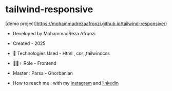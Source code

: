 # tailwind-responsive

[demo project]https://mohammadrezaafroozi.github.io/tailwind-responsive/)


- Developed by MohammadReza Afroozi
- Created - 2025
- 🤖 Technologies Used - Html , css ,tailwindcss 

- 🤖🤖♀️ Role - Frontend
- Master : Parsa - Ghorbanian
- How to reach me : with my
[instagram](https://www.instagram.com/afroozi_dev?igsh=MWNvODk2dGwwY29o) and
[linkedin](https://www.linkedin.com/in/mohammad-reza-afroozi)


